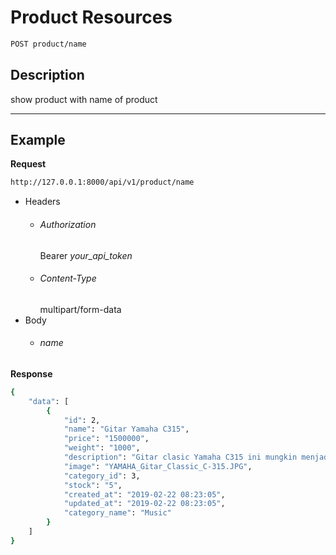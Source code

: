 # Product Resources

```bash
POST product/name
```
## Description
show product with name of product
***
## Example

**Request**

```bash
http://127.0.0.1:8000/api/v1/product/name
```
- Headers
    - ###### Authorization
        Bearer _your_api_token_ 
    - ###### Content-Type
        multipart/form-data
- Body
    - ###### name

**Response**

```bash
{
    "data": [
        {
            "id": 2,
            "name": "Gitar Yamaha C315",
            "price": "1500000",
            "weight": "1000",
            "description": "Gitar clasic Yamaha C315 ini mungkin menjadi salah satu ukuran penuh model klasik paling murah Yamaha, tapi kualitas dan nada yang luar biasa. Benar-benar murah untuk pemula.",
            "image": "YAMAHA_Gitar_Classic_C-315.JPG",
            "category_id": 3,
            "stock": "5",
            "created_at": "2019-02-22 08:23:05",
            "updated_at": "2019-02-22 08:23:05",
            "category_name": "Music"
        }
    ]
}
```
